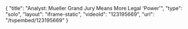 {
    "title": "Analyst: Mueller Grand Jury Means More Legal 'Power'",
    "type": "solo",
    "layout": "iframe-static",
    "videoId": "123195669",
    "url": "\/tvpembed\/123195669"
}